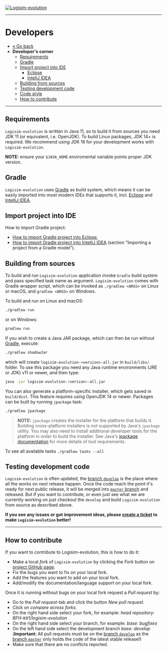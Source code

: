 [![Logisim-evolution](../src/main/resources/resources/logisim/img/logisim-evolution-logo.svg)](https://github.com/logisim-evolution/logisim-evolution)

---

# Developers #

* [« Go back](../README.md)
* **Developer's corner**
  * [Requirements](#requirements)
  * [Gradle](#gradle)
  * [Import project into IDE](#import-project-into-ide)
    * [Eclipse](#import-project-into-ide)
    * [InteliJ IDEA](#import-project-into-ide)
  * [Building from sources](#building-from-sources)
  * [Testing development code](#testing-development-code)
  * [Code style](style.md)
  * [How to contribute](#how-to-contribute)

---

## Requirements ##

`Logisim-evolution` is written in Java 11, so to build it from sources you need JDK 11 (or equivalent, i.e. OpenJDK). To build
Linux packages, JDK 14+ is required. We recommend using JDK 16 for your development works with `Logisim-evolution`.

**NOTE:** ensure your `$JAVA_HOME` enviromental variable points proper JDK version.

## Gradle ##

`Logisim-evolution` uses [Gradle](https://gradle.org) as build system, which means it can be easily imported into most modern IDEs
that supports it, incl. [Eclipse](https://www.eclipse.org) and [IntelliJ IDEA](https://www.jetbrains.com/idea/).

## Import project into IDE ##

How to import Gradle project:

* [How to import Gradle project into Eclipse](https://www.eclipse.org/community/eclipse_newsletter/2018/february/buildship.php),
* [How to import Gradle project into IntelliJ IDEA](https://www.jetbrains.com/help/idea/gradle.html) (section "Importing a project
  from a Gradle model").

## Building from sources ##

To build and run `Logisim-evolution` application invoke `Gradle` build system and pass specified task name as argument.
`Logisim-evolution` comes with Gradle wrapper script, which can be invoked as `./gradlew <ARGS>` on Linux or macOS, and
`gradlew <ARGS>` on Windows.

To build and run on Linux and macOS:

```bash
./gradlew run
```

or on Windows:

```bash
gradlew run
```

If you wish to create a Java JAR package, which can then be run without [Gradle](https://gradle.org), execute:

```bash
./gradlew shadowJar
```

which will create `logisim-evolution-<version>-all.jar` in `build/libs/` folder. To use this package
you need any Java runtime environments (JRE or JDK) v11 or newer, and then type:

```bash
java -jar logisim-evolution-<version>-all.jar
```

You can also generate a platform-specific installer, which gets saved in `build/dist`. This feature requires using OpenJDK 14 or
newer. Packages can be built by running `jpackage` task:

```bash
./gradlew jpackage
```

> **NOTE:** `jpackage` creates the installer for the platform that builds it. Building cross-platform installers is not supported
> by Java's `jpackage` utility. You may also need to install additional developer tools for the platform in order to build the
> installer. See Java's [jpackage documentation](https://docs.oracle.com/en/java/javase/14/jpackage/packaging-overview.html)
> for more details of tool requirements.

To see all available tasks `./gradlew tasks --all`

## Testing development code ##

`Logisim-evolution` is often updated, the [branch `develop`](https://github.com/logisim-evolution/logisim-evolution/tree/develop)
is the place where all the works on next release happen. Once the code reach the point it's ready for next public release, it will
be merged into [`master` branch](https://github.com/logisim-evolution/logisim-evolution/tree/master) and released. But if you want
to contribute, or even just see what we are currently working on just checkout the `develop` and build `Logisim-evolution` from
source as described above.

**If you see any issues or got improvement ideas, please [create a ticket](https://github.com/logisim-evolution/logisim-evolution/issues)
to make `Logisim-evolution` better!**

---

## How to contribute ##

If you want to contribute to Logisim-evolution, this is how to do it:

* Make a local *fork* of `Logisim-evolution` by clicking the *Fork* button on [project GitHub page](https://github.com/logisim-evolution/logisim-evolution).
* Fix the bugs you want to fix on your local fork.
* Add the features you want to add on your local fork.
* Add/modify the documentation/language support on your local fork.

Once it is running without bugs on your local fork request a *Pull request* by:

* Go to the *Pull request*-tab and click the button *New pull request*.
* Click on *compare across forks*.
* On the right hand side select your fork, for example: *head repository: BFH-ktt1/logisim-evolution*
* On the right hand side select your branch, for example: *base: bugfixes*
* On the left hand side select the development branch *base: develop* (**Important:** All pull requests must be on
  the [branch `develop`](https://github.com/logisim-evolution/logisim-evolution/tree/develop) as
  the [branch `master`](https://github.com/logisim-evolution/logisim-evolution/tree/master) only holds the code of the latest stable
  release!)
* Make sure that there are no conflicts reported.
